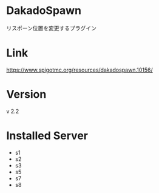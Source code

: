 # DakadoSpawn
リスポーン位置を変更するプラグイン

# Link
https://www.spigotmc.org/resources/dakadospawn.10156/

# Version
v 2.2

# Installed Server
- s1
- s2
- s3
- s5
- s7
- s8

